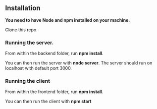## **Installation**

**You need to have Node and npm installed on your machine.**

Clone this repo.

### Running the server.

From within the backend folder, run **npm install**.

You can then run the server with **node server**. The server should run on localhost with default port 3000.

### Running the client

From within the frontend folder, run **npm install**.

You can then run the client with **npm start**
